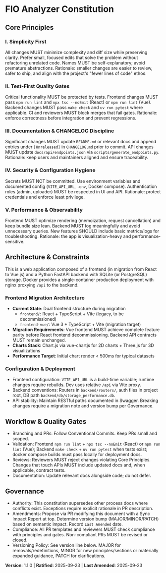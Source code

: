 <!--
Sync Impact Report
- Version change: 1.0.0 → 1.1.0
- Modified principles: none (clarifications only)
- Added sections: Architecture & Constraints (transition details)
- Removed sections: none
- Templates requiring updates:
  ✅ .specify/templates/plan-template.md (version reference updated)
  ✅ .specify/templates/spec-template.md (no changes required)
  ✅ .specify/templates/tasks-template.md (no changes required)
  ✅ .specify/templates/agent-file-template.md (no changes required)
- Follow-up TODOs: none
-->

# FIO Analyzer Constitution

## Core Principles

### I. Simplicity First
All changes MUST minimize complexity and diff size while preserving clarity. Prefer
small, focused edits that solve the problem without refactoring unrelated code.
Names MUST be self-explanatory; avoid premature abstractions. Rationale: smaller
changes are easier to review, safer to ship, and align with the project's
"fewer lines of code" ethos.

### II. Test-First Quality Gates
Critical functionality MUST be protected by tests. Frontend changes MUST pass
`npm run lint` and `npx tsc --noEmit` (React) or `npm run lint` (Vue). Backend
changes MUST pass `make check` and `uv run pytest` where applicable. CI and
reviewers MUST block merges that fail gates. Rationale: enforce correctness
before integration and prevent regressions.

### III. Documentation & CHANGELOG Discipline
Significant changes MUST update `README.md` or relevant docs and append entries
under `[Unreleased]` in `CHANGELOG.md` prior to commit. API changes MUST update
`docs/api/endpoints.json` via `scripts/generate_endpoints.py`. Rationale: keep
users and maintainers aligned and ensure traceability.

### IV. Security & Configuration Hygiene
Secrets MUST NOT be committed. Use environment variables and documented config
(`VITE_API_URL`, `.env`, Docker compose). Authentication roles (admin,
uploader) MUST be respected in UI and API. Rationale: protect credentials and
enforce least privilege.

### V. Performance & Observability
Frontend MUST optimize rendering (memoization, request cancellation) and keep
bundle size lean. Backend MUST log meaningfully and avoid unnecessary queries.
New features SHOULD include basic metrics/logs for troubleshooting. Rationale:
the app is visualization-heavy and performance-sensitive.

## Architecture & Constraints

This is a web application composed of a frontend (in migration from React to Vue.js)
and a Python FastAPI backend with SQLite (or PostgreSQL) storage. Docker provides
a single-container production deployment with nginx proxying `/api` to the backend.

### Frontend Migration Architecture
- **Current State**: Dual frontend structure during migration
  - `frontend/`: React + TypeScript + Vite (legacy, to be decommissioned)
  - `frontend-vue/`: Vue 3 + TypeScript + Vite (migration target)
- **Migration Requirements**: Vue frontend MUST achieve complete feature parity
  before React frontend decommissioning. Backend API contracts MUST remain unchanged.
- **Charts Stack**: Chart.js via vue-chartjs for 2D charts + Three.js for 3D visualizations
- **Performance Target**: Initial chart render < 500ms for typical datasets

### Configuration & Deployment
- Frontend configuration: `VITE_API_URL` is a build-time variable; runtime
  changes require rebuilds. Dev uses relative `/api` via Vite proxy.
- Backend conventions: Routers in `backend/routers/`, auth files in project
  root, DB path `backend/db/storage_performance.db`.
- API stability: Maintain RESTful paths documented in Swagger. Breaking changes
  require a migration note and version bump per Governance.

## Workflow & Quality Gates

- Branching and PRs: Follow Conventional Commits. Keep PRs small and scoped.
- Validation: Frontend `npm run lint` + `npx tsc --noEmit` (React) or
  `npm run lint` (Vue); Backend `make check` + `uv run pytest` when tests exist;
  docker compose builds must pass locally for deployment docs.
- Reviews: Reviewers MUST reject changes violating Core Principles. Changes that
  touch APIs MUST include updated docs and, when applicable, contract tests.
- Documentation: Update relevant docs alongside code; do not defer.

## Governance

- Authority: This constitution supersedes other process docs where conflicts
  exist. Exceptions require explicit rationale in PR description.
- Amendments: Propose via PR modifying this document with a Sync Impact Report
  at top. Determine version bump (MAJOR/MINOR/PATCH) based on semantic impact.
  Record `Last Amended` date.
- Compliance: All PR templates and reviewers MUST check compliance with
  principles and gates. Non-compliant PRs MUST be revised or closed.
- Versioning Policy: See version line below. MAJOR for removals/redefinitions,
  MINOR for new principles/sections or materially expanded guidance, PATCH for
  clarifications.

**Version**: 1.1.0 | **Ratified**: 2025-09-23 | **Last Amended**: 2025-09-23